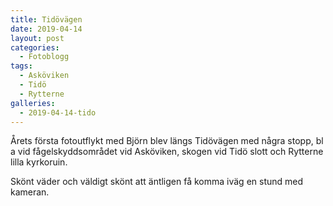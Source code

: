 ```yaml
---
title: Tidövägen
date: 2019-04-14
layout: post
categories:
  - Fotoblogg
tags:
  - Asköviken
  - Tidö
  - Rytterne
galleries:
  - 2019-04-14-tido
---
```


Årets första fotoutflykt med Björn blev längs Tidövägen med några stopp, bl a vid fågelskyddsområdet vid Asköviken, skogen vid Tidö slott och Rytterne lilla kyrkoruin.

Skönt väder och väldigt skönt att äntligen få komma iväg en stund med kameran.

